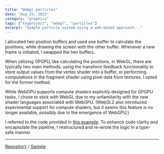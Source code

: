 ```yaml
---
title: "Webgl particles"
date: "Aug 25, 2023"
category: "graphics"
tags: ["toyproject", "webgl", "particles"]
excerpt: "Simple particle system using a web-based approach..."
---
```


I allocated two position buffers and used one buffer to calculate the positions, while drawing the screen with the other buffer. Whenever a new frame is initiated, I swapped the two buffers.

When utilizing GPGPU, like calculating the positions, in WebGL, there are typically two main methods: using the transform feedback functionality to store output values from the vertex shader into a buffer, or performing computations in the fragment shader using pixel data from textures. I opted for the former method.

While WebGPU supports compute shaders explicitly designed for GPGPU tasks, I chose to stick with WebGL due to my unfamiliarity with the new shader languages associated with WebGPU. (WebGL2 also introduced experimental support for compute shaders, but it seems this feature is no longer available, possibly due to the emergence of WebGPU.)

I referred to the code provided in [this example](https://webgl2fundamentals.org/webgl/lessons/webgl-gpgpu.html). To enhance code clarity and encapsulate the pipeline, I restructured and re-wrote the logic in a type-safe manner.

---

[Repository](https://github.com/waynechoidev/simple-particles/) / [Sample](https://waynechoidev.github.io/simple-particles//)
